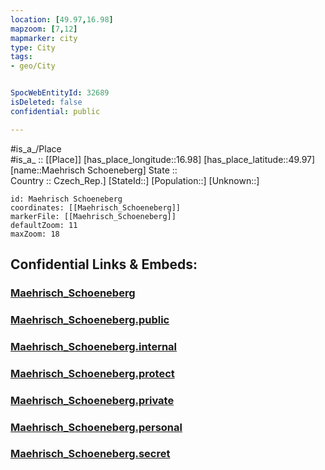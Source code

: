 ```yaml
---
location: [49.97,16.98] 
mapzoom: [7,12] 
mapmarker: city 
type: City
tags:
- geo/City


SpocWebEntityId: 32689
isDeleted: false
confidential: public

---
```

#is_a_/Place  
#is_a_ :: [[Place]] 
[has_place_longitude::16.98] 
[has_place_latitude::49.97] 
[name::Maehrisch Schoeneberg] 
State ::  
Country :: Czech_Rep.] 
[StateId::] 
[Population::] 
[Unknown::] 


```leaflet
id: Maehrisch Schoeneberg
coordinates: [[Maehrisch_Schoeneberg]] 
markerFile: [[Maehrisch_Schoeneberg]] 
defaultZoom: 11 
maxZoom: 18
```


## Confidential Links & Embeds: 

### [Maehrisch_Schoeneberg](/_Standards/Earth/Continent/Europe/Europe~Central/Czech_Republic/regions~Czech_Republic/Olomoucký/City/Maehrisch_Schoeneberg.md) 

### [Maehrisch_Schoeneberg.public](/_public/Earth/Continent/Europe/Europe~Central/Czech_Republic/regions~Czech_Republic/Olomoucký/City/Maehrisch_Schoeneberg.public.md) 

### [Maehrisch_Schoeneberg.internal](/_internal/Earth/Continent/Europe/Europe~Central/Czech_Republic/regions~Czech_Republic/Olomoucký/City/Maehrisch_Schoeneberg.internal.md) 

### [Maehrisch_Schoeneberg.protect](/_protect/Earth/Continent/Europe/Europe~Central/Czech_Republic/regions~Czech_Republic/Olomoucký/City/Maehrisch_Schoeneberg.protect.md) 

### [Maehrisch_Schoeneberg.private](/_private/Earth/Continent/Europe/Europe~Central/Czech_Republic/regions~Czech_Republic/Olomoucký/City/Maehrisch_Schoeneberg.private.md) 

### [Maehrisch_Schoeneberg.personal](/_personal/Earth/Continent/Europe/Europe~Central/Czech_Republic/regions~Czech_Republic/Olomoucký/City/Maehrisch_Schoeneberg.personal.md) 

### [Maehrisch_Schoeneberg.secret](/_secret/Earth/Continent/Europe/Europe~Central/Czech_Republic/regions~Czech_Republic/Olomoucký/City/Maehrisch_Schoeneberg.secret.md)


